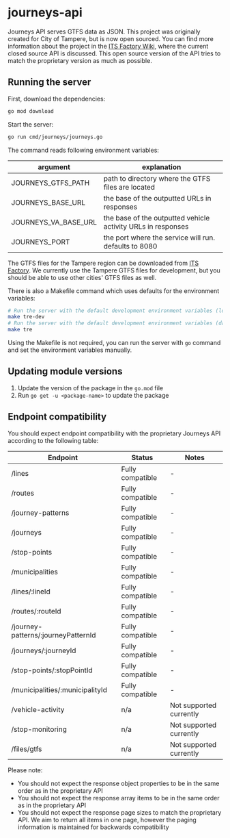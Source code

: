 # journeys-api

Journeys API serves GTFS data as JSON. This project was originally created for City of Tampere, but is now open sourced.
You can find more information about the project in the [ITS Factory Wiki](https://wiki.itsfactory.fi/index.php/Journeys_API), where the current closed source API is discussed. This open source version of the API tries to match the proprietary version as much as possible.

## Running the server
First, download the dependencies:
```bash
go mod download
```
Start the server:
```bash
go run cmd/journeys/journeys.go
```

The command reads following environment variables:

| argument             | explanation                                                  |
|----------------------|--------------------------------------------------------------|
| JOURNEYS_GTFS_PATH   | path to directory where the GTFS files are located           |
| JOURNEYS_BASE_URL    | the base of the outputted URLs in responses                  |
| JOURNEYS_VA_BASE_URL | the base of the outputted vehicle activity URLs in responses |
| JOURNEYS_PORT        | the port where the service will run. defaults to 8080        |

The GTFS files for the Tampere region can be downloaded from [ITS Factory](https://data.itsfactory.fi/journeys/files/gtfs/). We currently use the Tampere GTFS files for development, but you should be able to use other cities' GTFS files as well. 

There is also a Makefile command which uses defaults for the environment variables:
```bash
# Run the server with the default development environment variables (localhost for internal URL links)
make tre-dev
# Run the server with the default development environment variables (data.itsfactory.fi for internal URL links)
make tre
```
Using the Makefile is not required, you can run the server with `go` command and set the environment variables manually.

## Updating module versions
1. Update the version of the package in the `go.mod` file
2. Run `go get -u <package-name>` to update the package

## Endpoint compatibility
You should expect endpoint compatibility with the proprietary Journeys API according to the following table:

| Endpoint                            | Status             | Notes                   |
|-------------------------------------|--------------------|-------------------------|
| /lines                              | Fully compatible   | -                       |
| /routes                             | Fully compatible   | -                       |
| /journey-patterns                   | Fully compatible   | -                       |
| /journeys                           | Fully compatible   | -                       |
| /stop-points                        | Fully compatible   | -                       |
| /municipalities                     | Fully compatible   | -                       |
| /lines/:lineId                      | Fully compatible   | -                       |
| /routes/:routeId                    | Fully compatible   | -                       |
| /journey-patterns/:journeyPatternId | Fully compatible   | -                       |
| /journeys/:journeyId                | Fully compatible   | -                       |
| /stop-points/:stopPointId           | Fully compatible   | -                       |
| /municipalities/:municipalityId     | Fully compatible   | -                       |
| /vehicle-activity                   | n/a                | Not supported currently |
| /stop-monitoring                    | n/a                | Not supported currently |
| /files/gtfs                         | n/a                | Not supported currently |

Please note:
* You should not expect the response object properties to be in the same order as in the proprietary API
* You should not expect the response array items to be in the same order as in the proprietary API
* You should not expect the response page sizes to match the proprietary API. We aim to return all items in one page, however the paging information is maintained for backwards compatibility